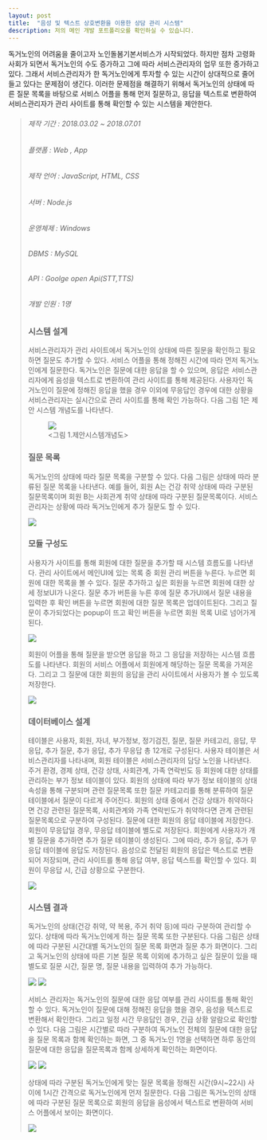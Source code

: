 ```yaml
---
layout: post
title:  "음성 및 텍스트 상호변환을 이용한 상담 관리 시스템"
description: 저의 메인 개발 포트폴리오를 확인하실 수 있습니다.
---
```

<!-- <h3>음성 및 텍스트 상호변환을 이용한 상담 관리 시스템<h3> -->

<p class="intro">독거노인의 어려움을 줄이고자 노인돌봄기본서비스가 시작되었다. 하지만 점차 고령화 사회가 되면서 독거노인의 수도 증가하고 그에 따라 서비스관리자의 업무 또한 증가하고 있다. 그래서 서비스관리자가 한 독거노인에게 투자할 수 있는 시간이 상대적으로 줄어들고 있다는 문제점이 생긴다. 이러한 문제점을 해결하기 위해서 독거노인의 상태에 따른 질문 목록을 바탕으로 서비스 어플을 통해 먼저 질문하고, 응답을 텍스트로 변환하여 서비스관리자가 관리 사이트를 통해 확인할 수 있는 시스템을 제안한다.</p>

<blockquote><h6>제작 기간 : 2018.03.02 ~ 2018.07.01<h6>
<h6>플랫폼 : Web , App</h6>
<h6>제작 언어 : JavaScript, HTML, CSS</h6>
<h6>서버 : Node.js</h6>
<h6>운영체제 : Windows</h6>
<h6>DBMS : MySQL</h6>
<h6>API : Goolge open Api(STT,TTS)</h6>
<h6>개발 인원 : 1명</h6>

<h3>시스템 설계</h3>
<p class="mymy"> 서비스관리자가 관리 사이트에서 독거노인의 상태에 따른 질문을 확인하고 필요하면 질문도 추가할 수 있다. 서비스 어플을 통해 정해진 시간에 따라 먼저 독거노인에게 질문한다. 독거노인은 질문에 대한 응답을 할 수 있으며, 응답은 서비스관리자에게 음성을 텍스트로 변환하여 관리 사이트를 통해 제공된다. 사용자인 독거노인이 질문에 정해진 응답을 했을 경우 이외에 무응답인 경우에 대한 상황을 서비스관리자는 실시간으로 관리 사이트를 통해 확인 가능하다. 다음 그림 1은 제안 시스템 개념도를 나타낸다.</p>
<figure>
      <img src="/img/시스템설계.png">
      <figcaption><그림 1.제안시스템개념도></figcaption>
</figure>

<h3>질문 목록</h3>
<p class="mymy"> 독거노인의 상태에 따라 질문 목록을 구분할 수 있다. 다음 그림은 상태에 따라 분류된 질문 목록을 나타낸다. 예를 들어, 회원 A는 건강 취약 상태에 따라 구분된 질문목록이며 회원 B는 사회관계 취약 상태에 따라 구분된 질문목록이다. 서비스관리자는 상황에 따라 독거노인에게 추가 질문도 할 수 있다.</p>
<img src="/img/질문구성.png">

<h3>모듈 구성도</h3>
<p class="mymy"> 사용자가 사이트를 통해 회원에 대한 질문을 추가할 때 시스템 흐름도를 나타낸다. 관리 사이트에서 메인UI에 있는 목록 중 회원 관리 버튼을 누른다. 누르면 회원에 대한 목록을 볼 수 있다. 질문 추가하고 싶은 회원을 누르면 회원에 대한 상세 정보UI가 나온다. 질문 추가 버튼을 누른 후에 질문 추가UI에서 질문 내용을 입력한 후 확인 버튼을 누르면 회원에 대한 질문 목록은 업데이트된다. 그리고 질문이 추가되었다는 popup이 뜨고 확인 버튼을 누르면 회원 목록 UI로 넘어가게 된다.</p>
<img src="/img/웹질문추가.png">
<p class="mymy"> 회원이 어플을 통해 질문을 받으면 응답을 하고 그 응답을 저장하는 시스템 흐름도를 나타낸다. 회원의 서비스 어플에서 회원에게 해당하는 질문 목록을 가져온다. 그리고 그 질문에 대한 회원의 응답을 관리 사이트에서 사용자가 볼 수 있도록 저장한다. </p>
<img src="/img/앱질문저장.png">

<h3>데이터베이스 설계</h3>
<p class="mymy"> 테이블은 사용자, 회원, 자녀, 부가정보, 정기검진, 질문, 질문 카테고리, 응답, 무응답, 추가 질문, 추가 응답, 추가 무응답 총 12개로 구성된다. 사용자 테이블은 서비스관리자를 나타내며, 회원 테이블은 서비스관리자의 담당 노인을 나타낸다. 주거 환경, 경제 상태, 건강 상태, 사회관계, 가족 연락빈도 등 회원에 대한 상태를 관리하는 부가 정보 테이블이 있다. 회원의 상태에 따라 부가 정보 테이블의 상태 속성을 통해 구분되며 관련 질문목록 또한 질문 카테고리를 통해 분류하여 질문 테이블에서 질문이 다르게 주어진다. 회원의 상태 중에서 건강 상태가 취약하다면 건강 관련된 질문목록, 사회관계와 가족 연락빈도가 취약하다면 관계 관련된 질문목록으로 구분하여 구성된다. 질문에 대한 회원의 응답 테이블에 저장한다. 회원이 무응답일 경우, 무응답 테이블에 별도로 저장된다. 회원에게 사용자가 개별 질문을 추가하면 추가 질문 테이블이 생성된다. 그에 따라, 추가 응답, 추가 무응답 테이블에 응답도 저장된다. 음성으로 전달된 회원의 응답은 텍스트로 변환되어 저장되며, 관리 사이트를 통해 응답 여부, 응답 텍스트를 확인할 수 있다. 회원이 무응답 시, 긴급 상황으로 구분한다.</p>
<img src="/img/데이터베이스.png">

<h3>시스템 결과</h3>
<p class="mymy"> 독거노인의 상태(건강 취약, 약 복용, 주거 취약 등)에 따라 구분하여 관리할 수 있다. 상태에 따라 독거노인에게 하는 질문 목록 또한 구분된다. 다음 그림은 상태에 따라 구분된 시간대별 독거노인의 질문 목록 화면과 질문 추가 화면이다.  그리고 독거노인의 상태에 따른 기본 질문 목록 이외에 추가하고 싶은 질문이 있을 때 별도로 질문 시간, 질문 명, 질문 내용을 입력하여 추가 가능하다.</p>
<img src="/img/질문목록화면.png">
<img src="/img/질문추가화면.png">
<p class="mymy">서비스 관리자는 독거노인의 질문에 대한 응답 여부를 관리 사이트를 통해 확인할 수 있다. 독거노인이 질문에 대해 정해진 응답을 했을 경우, 음성을 텍스트로 변환해서 확인한다. 그리고 일정 시간 무응답인 경우, 긴급 상황 알람으로 확인할 수 있다. 다음 그림은 시간별로 따라 구분하여 독거노인 전체의 질문에 대한 응답을 질문 목록과 함께 확인하는 화면, 그 중 독거노인 1명을 선택하면 하루 동안의 질문에 대한 응답을 질문목록과 함께 상세하게 확인하는 화면이다. </p>
<img src="/img/응답화면.png">
<img src="/img/한명응답화면.png">
<p class="mymy">상태에 따라 구분된 독거노인에게 맞는 질문 목록을 정해진 시간(9시~22시) 사이에 1시간 간격으로 독거노인에게 먼저 질문한다. 다음 그림은 독거노인의 상태에 따라 구분된 질문 목록으로 회원의 응답을 음성에서 텍스트로 변환하여 서비스 어플에서 보이는 화면이다.</p>
<img src="/img/어플.png">
